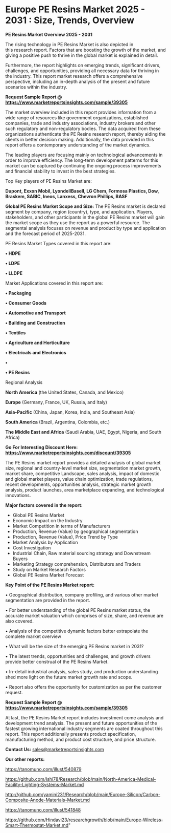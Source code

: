 # Europe PE Resins Market 2025 - 2031 : Size, Trends, Overview

<Strong> PE Resins Market Overview 2025 - 2031</strong>

The rising technology in PE Resins Market is also depicted in this research report. Factors that are boosting the growth of the market, and giving a positive push to thrive in the global market is explained in detail.

Furthermore, the report highlights on emerging trends, significant drivers, challenges, and opportunities, providing all necessary data for thriving in the industry. This report market research offers a comprehensive perspective, including an in-depth analysis of the present and future scenarios within the industry.

<strong>Request Sample Report @ <a href=https://www.marketreportsinsights.com/sample/39305>https://www.marketreportsinsights.com/sample/39305</a></strong>

The market overview included in this report provides information from a wide range of resources like government organizations, established companies, trade and industry associations, industry brokers and other such regulatory and non-regulatory bodies. The data acquired from these organizations authenticate the PE Resins research report, thereby aiding the clients in better decision making. Additionally, the data provided in this report offers a contemporary understanding of the market dynamics.

The leading players are focusing mainly on technological advancements in order to improve efficiency. The long-term development patterns for this market can be captured by continuing the ongoing process improvements and financial stability to invest in the best strategies.

Top Key players of PE Resins Market are:

<strong>Dupont, Exxon Mobil, LyondellBasell, LG Chem, Formosa Plastics, Dow, Braskem, SABIC, Ineos, Lanxess, Chevron Phillips, BASF</strong>

<strong><b>Global PE Resins Market Scope and Size:</b></strong>
The PE Resins market is declared segment by company, region (country), type, and application. Players, stakeholders, and other participants in the global PE Resins market will gain the market scope as they use the report as a powerful resource. The segmental analysis focuses on revenue and product by type and application and the forecast period of 2025-2031.

PE Resins Market Types covered in this report are:

<strong>•  HDPE

•  LDPE

•  LLDPE</strong>

Market Applications covered in this report are:

<strong>•  Packaging

•  Consumer Goods

•  Automotive and Transport

•  Building and Construction

•  Textiles

•  Agriculture and Horticulture

•  Electricals and Electronics

•  

•  PE Resins</strong> 

Regional Analysis

<strong>North America</strong> (the United States, Canada, and Mexico)

<strong>Europe</strong> (Germany, France, UK, Russia, and Italy)

<strong>Asia-Pacific</strong> (China, Japan, Korea, India, and Southeast Asia)

<strong>South America</strong> (Brazil, Argentina, Colombia, etc.)

<strong>The Middle East and Africa</strong> (Saudi Arabia, UAE, Egypt, Nigeria, and South Africa)

<strong>Go For Interesting Discount Here: <a href=https://www.marketreportsinsights.com/discount/39305>https://www.marketreportsinsights.com/discount/39305</a></strong>

The PE Resins market report provides a detailed analysis of global market size, regional and country-level market size, segmentation market growth, market share, competitive Landscape, sales analysis, impact of domestic and global market players, value chain optimization, trade regulations, recent developments, opportunities analysis, strategic market growth analysis, product launches, area marketplace expanding, and technological innovations.

<strong><b>Major factors covered in the report:</b></strong>
<ul>
  <li>Global PE Resins Market </li>
  <li>Economic Impact on the Industry</li>
  <li>Market Competition in terms of Manufacturers</li>
  <li>Production, Revenue (Value) by geographical segmentation</li>
  <li>Production, Revenue (Value), Price Trend by Type</li>
  <li>Market Analysis by Application</li>
  <li>Cost Investigation</li>
  <li>Industrial Chain, Raw material sourcing strategy and Downstream Buyers</li>
  <li>Marketing Strategy comprehension, Distributors and Traders</li>
  <li>Study on Market Research Factors</li>
  <li>Global PE Resins Market Forecast</li>
</ul>

<strong><b>Key Point of the PE Resins Market report:</b></strong>

• Geographical distribution, company profiling, and various other market segmentation are provided in the report.

• For better understanding of the global PE Resins market status, the accurate market valuation which comprises of size, share, and revenue are also covered.

• Analysis of the competitive dynamic factors better extrapolate the complete market overview

• What will be the size of the emerging PE Resins market in 2031?

• The latest trends, opportunities and challenges, and growth drivers provide better construal of the PE Resins Market.

• In-detail industrial analysis, sales study, and production understanding shed more light on the future market growth rate and scope.

• Report also offers the opportunity for customization as per the customer request.

<strong>Request Sample Report @ <a href=https://www.marketreportsinsights.com/sample/39305>https://www.marketreportsinsights.com/sample/39305</a></strong>

At last, the PE Resins Market report includes investment come analysis and development trend analysis. The present and future opportunities of the fastest growing international industry segments are coated throughout this report. This report additionally presents product specification, manufacturing method, and product cost structure, and price structure.

<strong>Contact Us:</strong>
sales@marketreportsinsights.com

<strong>Our other reports:</strong>

<a href=https://tanomuno.com/illust/540879>https://tanomuno.com/illust/540879</a>

<a href=https://github.com/Ishi78/Research/blob/main/North-America-Medical-Facility-Lighting-Systems-Market.md>https://github.com/Ishi78/Research/blob/main/North-America-Medical-Facility-Lighting-Systems-Market.md</a>

<a href=http://github.com/yamini231/Research/blob/main/Europe-Silicon/Carbon-Composite-Anode-Materials-Market.md>http://github.com/yamini231/Research/blob/main/Europe-Silicon/Carbon-Composite-Anode-Materials-Market.md</a>

<a href=https://tanomuno.com/illust/541848>https://tanomuno.com/illust/541848</a>

<a href=https://github.com/Hindavi23/researchgrowth/blob/main/Europe-Wireless-Smart-Thermostat-Market.md>https://github.com/Hindavi23/researchgrowth/blob/main/Europe-Wireless-Smart-Thermostat-Market.md</a>"
